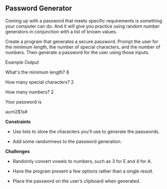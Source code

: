 ## Password Generator

Coming up with a password that meets specific requirements is something your computer can do. And it will give you practice using random number generators in conjunction with a list of known values.

Create a program that generates a secure password. Prompt the user for the minimum length, the number of special characters, and the number of numbers. Then generate a password for the user using those inputs.

Example Output

What's the minimum length? 8

How many special characters? 2

How many numbers? 2

Your password is

aurn2$1s#

**Constraints**

- Use lists to store the characters you’ll use to generate the passwords.

- Add some randomness to the password generation.

**Challenges**

- Randomly convert vowels to numbers, such as 3 for E and 4 for A.

- Have the program present a few options rather than a single result.

- Place the password on the user’s clipboard when generated.
